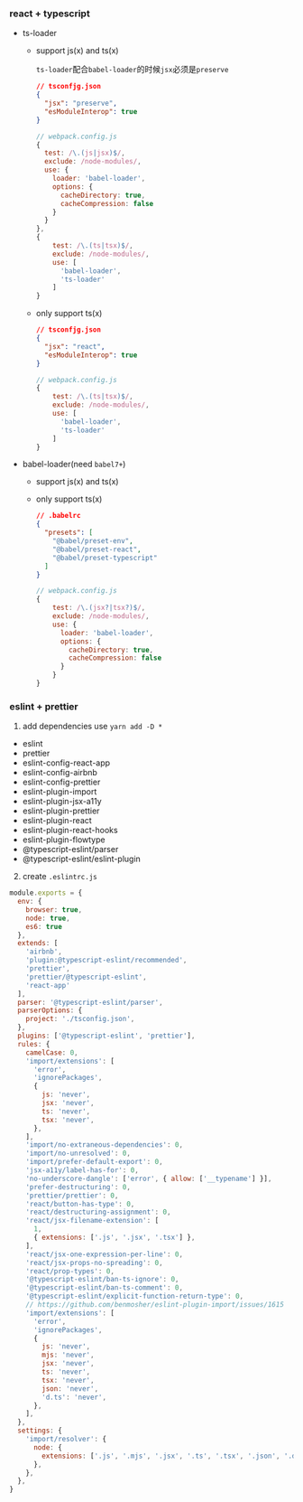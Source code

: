 ### react + typescript

- ts-loader
  - support js(x) and ts(x)
    
    `ts-loader`配合`babel-loader`的时候`jsx`必须是`preserve`
    ```json
    // tsconfjg.json
    {
      "jsx": "preserve",
      "esModuleInterop": true
    }
    ```

    ```js
    // webpack.config.js
    {
      test: /\.(js|jsx)$/,
      exclude: /node-modules/,
      use: {
        loader: 'babel-loader',
        options: {
          cacheDirectory: true,
          cacheCompression: false
        }
      }
    },
    {
        test: /\.(ts|tsx)$/,
        exclude: /node-modules/,
        use: [
          'babel-loader',
          'ts-loader'
        ]
    }
    ```

  - only support ts(x)

    ```json
    // tsconfjg.json
    {
      "jsx": "react",
      "esModuleInterop": true
    }
    ```

    ```js
    // webpack.config.js
    {
        test: /\.(ts|tsx)$/,
        exclude: /node-modules/,
        use: [
          'babel-loader',
          'ts-loader'
        ]
    }
    ```

- babel-loader(need `babel7+`)
  - support js(x) and ts(x)
  - only support ts(x)

    ```json
    // .babelrc
    {
      "presets": [
        "@babel/preset-env",
        "@babel/preset-react",
        "@babel/preset-typescript"
      ]
    }
    ```

    ```js
    // webpack.config.js
    {
        test: /\.(jsx?|tsx?)$/,
        exclude: /node-modules/,
        use: {
          loader: 'babel-loader',
          options: {
            cacheDirectory: true,
            cacheCompression: false
          }
        }
    }
    ```


### eslint + prettier

1. add dependencies use `yarn add -D *`

- eslint
- prettier
- eslint-config-react-app
- eslint-config-airbnb
- eslint-config-prettier
- eslint-plugin-import
- eslint-plugin-jsx-a11y
- eslint-plugin-prettier
- eslint-plugin-react
- eslint-plugin-react-hooks
- eslint-plugin-flowtype
- @typescript-eslint/parser
- @typescript-eslint/eslint-plugin

2. create `.eslintrc.js`

```js
module.exports = {
  env: {
    browser: true,
    node: true,
    es6: true
  },
  extends: [
    'airbnb',
    'plugin:@typescript-eslint/recommended',
    'prettier',
    'prettier/@typescript-eslint',
    'react-app'
  ],
  parser: '@typescript-eslint/parser',
  parserOptions: {
    project: './tsconfig.json',
  },
  plugins: ['@typescript-eslint', 'prettier'],
  rules: {
    camelCase: 0,
    'import/extensions': [
      'error',
      'ignorePackages',
      {
        js: 'never',
        jsx: 'never',
        ts: 'never',
        tsx: 'never',
      },
    ],
    'import/no-extraneous-dependencies': 0,
    'import/no-unresolved': 0,
    'import/prefer-default-export': 0,
    'jsx-a11y/label-has-for': 0,
    'no-underscore-dangle': ['error', { allow: ['__typename'] }],
    'prefer-destructuring': 0,
    'prettier/prettier': 0,
    'react/button-has-type': 0,
    'react/destructuring-assignment': 0,
    'react/jsx-filename-extension': [
      1,
      { extensions: ['.js', '.jsx', '.tsx'] },
    ],
    'react/jsx-one-expression-per-line': 0,
    'react/jsx-props-no-spreading': 0,
    'react/prop-types': 0,
    '@typescript-eslint/ban-ts-ignore': 0,
    '@typescript-eslint/ban-ts-comment': 0,
    '@typescript-eslint/explicit-function-return-type': 0,
    // https://github.com/benmosher/eslint-plugin-import/issues/1615
    'import/extensions': [
      'error',
      'ignorePackages',
      {
        js: 'never',
        mjs: 'never',
        jsx: 'never',
        ts: 'never',
        tsx: 'never',
        json: 'never',
        'd.ts': 'never',
      },
    ],
  },
  settings: {
    'import/resolver': {
      node: {
        extensions: ['.js', '.mjs', '.jsx', '.ts', '.tsx', '.json', '.d.ts'],
      },
    },
  },
}
```